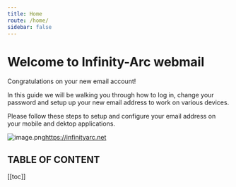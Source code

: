 ```yaml
---
title: Home
route: /home/
sidebar: false
---
```


# Welcome to Infinity-Arc webmail

Congratulations on your new email account!

In this guide we will be walking you through how to log in, change your password and setup up your new email address to work on various devices.

Please follow these steps to setup and configure your email address on your mobile and dektop applications.

![image.png](/image-d37b6191-c976-4e57-99c3-56b561a2e73e.png)https://infinityarc.net


TABLE OF CONTENT
----------------
[[toc]]




